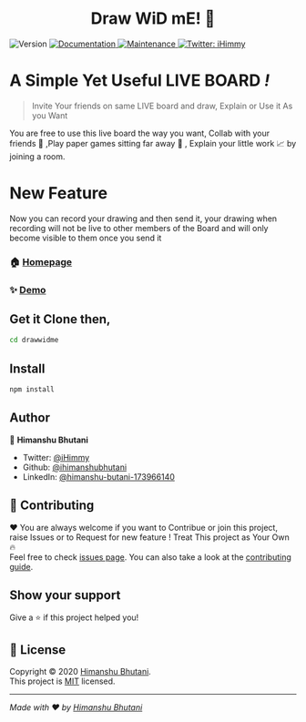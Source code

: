 <h1 align="center">Draw WiD mE! 👋</h1>
<p>
  <img alt="Version" src="https://img.shields.io/badge/version-1.0.0-blue.svg?cacheSeconds=2592000" />
  <a href="https://github.com/ihimanshubhutani/drawWidMe#readme" target="_blank">
    <img alt="Documentation" src="https://img.shields.io/badge/documentation-yes-brightgreen.svg" />
  </a>
  <a href="https://github.com/ihimanshubhutani/drawWidMe/graphs/commit-activity" target="_blank">
    <img alt="Maintenance" src="https://img.shields.io/badge/Maintained%3F-yes-green.svg" />
  </a>
  
  <a href="https://twitter.com/iHimmy" target="_blank">
    <img alt="Twitter: iHimmy" src="https://img.shields.io/twitter/follow/iHimmy.svg?style=social" />
  </a>
</p>

# A Simple Yet Useful LIVE BOARD _!_ 

> Invite Your friends on same LIVE board and draw, Explain or Use it As you Want

You are free to use this live board the way you want, Collab with your friends :couple: ,Play paper games sitting far away :game_die: , Explain your little work :chart_with_upwards_trend: by joining a room.

# New Feature 

Now you can record your drawing and then send it, your drawing when recording will not be live to other members of the Board and will only become visible to them once you send it 

### 🏠 [Homepage](http://drawwidme.herokuapp.com)

### ✨ [Demo](http://drawwidme.herokuapp.com/demo/user)

## Get it Clone then,

```sh
cd drawwidme
```

## Install

```sh
npm install
```

## Author

👤 **Himanshu Bhutani**

* Twitter: [@iHimmy](https://twitter.com/iHimmy)
* Github: [@ihimanshubhutani](https://github.com/ihimanshubhutani)
* LinkedIn: [@himanshu-butani-173966140](https://linkedin.com/in/himanshu-butani-173966140)

## 🤝 Contributing

❤️ You are always welcome if you want to Contribue or join this project, raise Issues or to Request for new feature ! Treat This project as Your Own :fire: <br />Feel free to check [issues page](https://github.com/ihimanshubhutani/drawWidMe/issues). You can also take a look at the [contributing guide](https://github.com/ihimanshubhutani/drawWidMe/blob/master/CONTRIBUTING.md).

## Show your support

Give a ⭐️ if this project helped you!

## 📝 License

Copyright © 2020 [Himanshu Bhutani](https://github.com/ihimanshubhutani).<br />
This project is [MIT](https://github.com/ihimanshubhutani/drawWidMe/blob/master/LICENSE) licensed.

***
_Made with ❤️ by [Himanshu Bhutani](https://github.com/ihimanshubhutani)_
